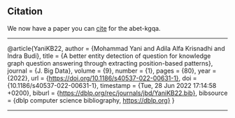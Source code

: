 ## Citation

We now have a paper you can [cite](https://journalofbigdata.springeropen.com/articles/10.1186/s40537-022-00631-1) for the abet-kgqa.

---

@article{YaniKB22,
  author    = {Mohammad Yani and
               Adila Alfa Krisnadhi and
               Indra Budi},
  title     = {A better entity detection of question for knowledge graph question
               answering through extracting position-based patterns},
  journal   = {J. Big Data},
  volume    = {9},
  number    = {1},
  pages     = {80},
  year      = {2022},
  url       = {https://doi.org/10.1186/s40537-022-00631-1},
  doi       = {10.1186/s40537-022-00631-1},
  timestamp = {Tue, 28 Jun 2022 17:14:58 +0200},
  biburl    = {https://dblp.org/rec/journals/jbd/YaniKB22.bib},
  bibsource = {dblp computer science bibliography, https://dblp.org}
}

---
